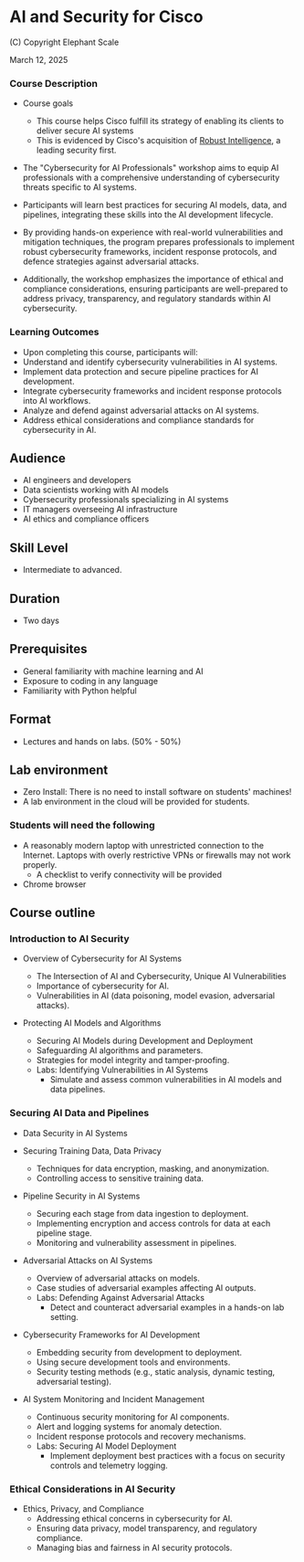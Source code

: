 ﻿# AI and Security for Cisco

(C) Copyright Elephant Scale

March 12, 2025

### Course Description
* Course goals
  * This course helps Cisco fulfill its strategy of enabling its clients to deliver secure AI systems
  * This is evidenced by Cisco's acquisition of [Robust Intelligence](https://blogs.cisco.com/security/evaluating-security-risk-in-deepseek-and-other-frontier-reasoning-models), a leading security first.
  
* The "Cybersecurity for AI Professionals" workshop aims to equip AI professionals with a comprehensive understanding of cybersecurity threats specific to AI systems. 
* Participants will learn best practices for securing AI models, data, and pipelines, integrating these skills into the AI development lifecycle. 
* By providing hands-on experience with real-world vulnerabilities and mitigation techniques, the program prepares professionals to implement robust cybersecurity frameworks, incident response protocols, and defence strategies against adversarial attacks. 
* Additionally, the workshop emphasizes the importance of ethical and compliance considerations, ensuring participants are well-prepared to address privacy, transparency, and regulatory standards within AI cybersecurity.

### Learning Outcomes	
* Upon completing this course, participants will:
* Understand and identify cybersecurity vulnerabilities in AI systems.
* Implement data protection and secure pipeline practices for AI development.
* Integrate cybersecurity frameworks and incident response protocols into AI workflows.
* Analyze and defend against adversarial attacks on AI systems.
* Address ethical considerations and compliance standards for cybersecurity in AI.

## Audience
* AI engineers and developers
* Data scientists working with AI models
* Cybersecurity professionals specializing in AI systems
* IT managers overseeing AI infrastructure
* AI ethics and compliance officers

## Skill Level

* Intermediate to advanced.

## Duration
* Two days

## Prerequisites
* General familiarity with machine learning and AI
* Exposure to coding in any language
* Familiarity with Python helpful


## Format
* Lectures and hands on labs. (50% - 50%)


## Lab environment
* Zero Install: There is no need to install software on students' machines!
* A lab environment in the cloud will be provided for students.

### Students will need the following
* A reasonably modern laptop with unrestricted connection to the Internet. Laptops with overly restrictive VPNs or firewalls may not work properly.
    * A checklist to verify connectivity will be provided
* Chrome browser

## Course outline

### Introduction to AI Security

* Overview of Cybersecurity for AI Systems
  * The Intersection of AI and Cybersecurity, Unique AI Vulnerabilities
  * Importance of cybersecurity for AI.
  * Vulnerabilities in AI (data poisoning, model evasion, adversarial attacks).

* Protecting AI Models and Algorithms
  * Securing AI Models during Development and Deployment
  * Safeguarding AI algorithms and parameters.
  * Strategies for model integrity and tamper-proofing.
  * Labs: Identifying Vulnerabilities in AI Systems
    * Simulate and assess common vulnerabilities in AI models and data pipelines.


### Securing AI Data and Pipelines

* Data Security in AI Systems
* Securing Training Data, Data Privacy
  * Techniques for data encryption, masking, and anonymization.
  * Controlling access to sensitive training data.

* Pipeline Security in AI Systems
  * Securing each stage from data ingestion to deployment.
  * Implementing encryption and access controls for data at each pipeline stage.
  * Monitoring and vulnerability assessment in pipelines.

* Adversarial Attacks on AI Systems
  * Overview of adversarial attacks on models.
  * Case studies of adversarial examples affecting AI outputs.
  * Labs: Defending Against Adversarial Attacks
    * Detect and counteract adversarial examples in a hands-on lab setting.

* Cybersecurity Frameworks for AI Development
  * Embedding security from development to deployment.
  * Using secure development tools and environments.
  * Security testing methods (e.g., static analysis, dynamic testing, adversarial testing).

* AI System Monitoring and Incident Management
  * Continuous security monitoring for AI components.
  * Alert and logging systems for anomaly detection.
  * Incident response protocols and recovery mechanisms.
  * Labs: Securing AI Model Deployment
    * Implement deployment best practices with a focus on security controls and telemetry logging.

### Ethical Considerations in AI Security

* Ethics, Privacy, and Compliance
  * Addressing ethical concerns in cybersecurity for AI.
  * Ensuring data privacy, model transparency, and regulatory compliance.
  * Managing bias and fairness in AI security protocols.
